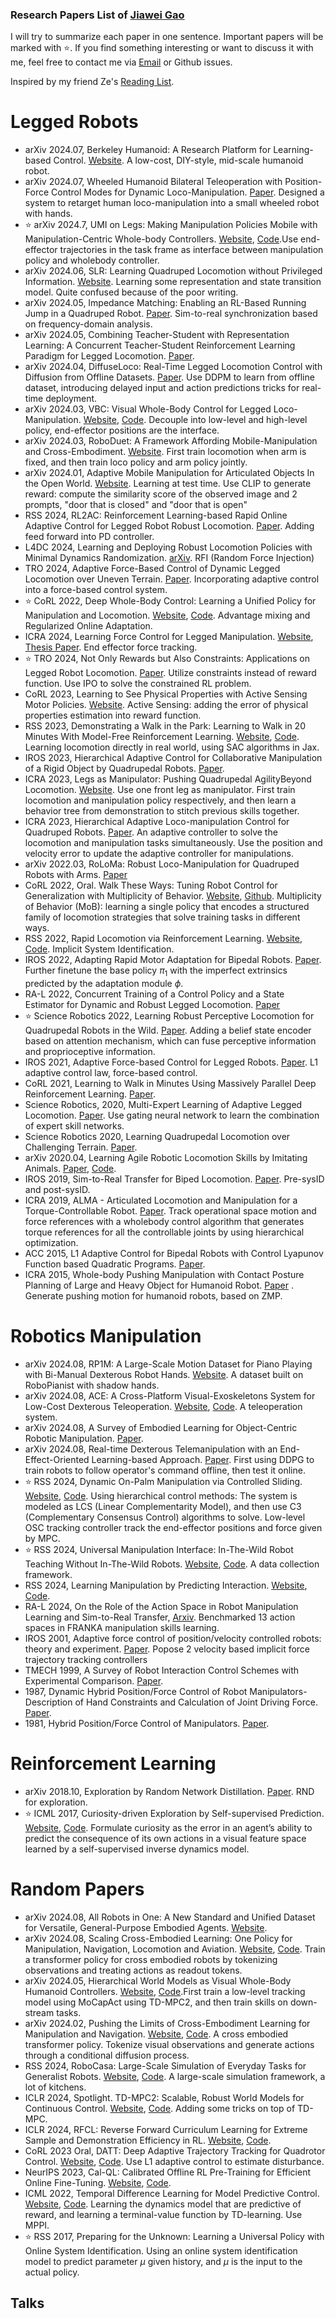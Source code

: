 ### Research Papers List of [Jiawei Gao](https://winston-gu.github.io/)

I will try to summarize each paper in one sentence. Important papers will be marked with :star:. If you find something interesting or want to discuss it with me, feel free to contact me via [Email](mailto:winstongu20@gmail.com) or Github issues.

Inspired by my friend Ze's [Reading List](https://github.com/YanjieZe/Paper-List).

# Legged Robots

- arXiv 2024.07, Berkeley Humanoid: A Research Platform for Learning-based Control. [Website](https://berkeley-humanoid.com/). A low-cost, DIY-style, mid-scale humanoid robot.
- arXiv 2024.07, Wheeled Humanoid Bilateral Teleoperation with Position-Force Control Modes for Dynamic Loco-Manipulation. [Paper](https://arxiv.org/abs/2407.12189). Designed a system to retarget human loco-manipulation into a small wheeled robot with hands.
- :star: arXiv 2024.7, UMI on Legs: Making Manipulation Policies Mobile with Manipulation-Centric Whole-body Controllers. [Website](https://umi-on-legs.github.io/), [Code](https://umi-on-legs.github.io/).Use end-effector trajectories in the task frame as interface between manipulation policy and wholebody controller.
- arXiv 2024.06, SLR: Learning Quadruped Locomotion without Privileged Information. [Website](https://11chens.github.io/SLR/). Learning some representation and state transition model. Quite confused because of the poor writing.
- arXiv 2024.05, Impedance Matching: Enabling an RL-Based Running Jump in a Quadruped Robot. [Paper](https://arxiv.org/abs/2404.15096v1). Sim-to-real synchronization based on frequency-domain analysis.
- arXiv 2024.05, Combining Teacher-Student with Representation Learning: A Concurrent Teacher-Student Reinforcement Learning Paradigm for Legged Locomotion. [Paper](https://arxiv.org/abs/2405.10830).
- arXiv 2024.04, DiffuseLoco: Real-Time Legged Locomotion Control with Diffusion from Offline Datasets. [Paper](https://arxiv.org/abs/2404.19264). Use DDPM to learn from offline dataset, introducing delayed input and action predictions tricks for real-time deployment.
- arXiv 2024.03, VBC: Visual Whole-Body Control for Legged Loco-Manipulation. [Website](https://wholebody-b1.github.io/), [Code](https://github.com/Ericonaldo/visual_wholebody). Decouple into low-level and high-level policy, end-effector positions are the interface.
- arXiv 2024.03, RoboDuet: A Framework Affording Mobile-Manipulation and Cross-Embodiment. [Website](https://locomanip-duet.github.io/). First train locomotion when arm is fixed, and then train loco policy and arm policy jointly.
- arXiv 2024.01, Adaptive Mobile Manipulation for Articulated Objects In the Open World. [Website](https://open-world-mobilemanip.github.io/). Learning at test time. Use CLIP to generate reward: compute the similarity score of the observed image and 2 prompts, "door that is closed" and "door that is open"
- RSS 2024, RL2AC: Reinforcement Learning-based Rapid Online Adaptive Control for Legged Robot Robust Locomotion. [Paper](https://enriquecoronadozu.github.io/rssproceedings2024/rss20/p060.pdf). Adding feed forward into PD controller.
- L4DC 2024, Learning and Deploying Robust Locomotion Policies with Minimal Dynamics Randomization. [arXiv](https://arxiv.org/abs/2209.12878). RFI (Random Force Injection)
- TRO 2024, Adaptive Force-Based Control of Dynamic Legged Locomotion over Uneven Terrain. [Paper](https://arxiv.org/abs/2307.04030). Incorporating adaptive control into a force-based control system.
- :star: CoRL 2022, Deep Whole-Body Control: Learning a Unified Policy for Manipulation and Locomotion. [Website](https://manipulation-locomotion.github.io/), [Code](https://github.com/MarkFzp/Deep-Whole-Body-Control). Advantage mixing and Regularized Online Adaptation.
- ICRA 2024, Learning Force Control for Legged Manipulation. [Website](https://tif-twirl-13.github.io/learning-compliance), [Thesis Paper](https://tif-twirl-13.github.io/learning-compliance/learning_compliance_thesis.pdf). End effector force tracking.
- :star: TRO 2024, Not Only Rewards but Also Constraints: Applications on Legged Robot Locomotion. [Paper](https://ieeexplore.ieee.org/abstract/document/10530429). Utilize constraints instead of reward function. Use IPO to solve the constrained RL problem.
- CoRL 2023, Learning to See Physical Properties with Active Sensing Motor Policies. [Website](https://gmargo11.github.io/active-sensing-loco/). Active Sensing: adding the error of physical properties estimation into reward function.
- RSS 2023, Demonstrating a Walk in the Park: Learning to Walk in 20 Minutes With Model-Free Reinforcement Learning. [Website](https://sites.google.com/berkeley.edu/walk-in-the-park), [Code](https://github.com/ikostrikov/walk_in_the_park). Learning locomotion directly in real world, using SAC algorithms in Jax.
- IROS 2023, Hierarchical Adaptive Control for Collaborative Manipulation of a Rigid Object by Quadrupedal Robots. [Paper](https://arxiv.org/abs/2303.06741).
- ICRA 2023, Legs as Manipulator: Pushing Quadrupedal AgilityBeyond Locomotion. [Website](https://robot-skills.github.io/). Use one front leg as manipulator. First train locomotion and manipulation policy respectively, and then learn a behavior tree from demonstration to stitch previous skills together.
- ICRA 2023, Hierarchical Adaptive Loco-manipulation Control for Quadruped Robots. [Paper](https://arxiv.org/abs/2209.13145). An adaptive controller to solve the locomotion and manipulation tasks simultaneously. Use the position and velocity error to update the adaptive controller for manipulations.
- arXiv 2022.03, RoLoMa: Robust Loco-Manipulation for Quadruped Robots with Arms. [Paper](https://arxiv.org/abs/2203.01446)
- CoRL 2022, Oral. Walk These Ways: Tuning Robot Control for Generalization with Multiplicity of Behavior. [Website](https://sites.google.com/view/gait-conditioned-rl/), [Github](https://github.com/Improbable-AI/walk-these-ways). Multiplicity of Behavior (MoB): learning a single policy that encodes a structured family of locomotion strategies that solve training tasks in different ways.
- RSS 2022, Rapid Locomotion via Reinforcement Learning. [Website](https://agility.csail.mit.edu/), [Code](https://github.com/Improbable-AI/rapid-locomotion-rl). Implicit System Identification.
- IROS 2022, Adapting Rapid Motor Adaptation for Bipedal Robots. [Paper](https://arxiv.org/abs/2205.15299). Further finetune the base policy $\pi_1$ with the imperfect extrinsics predicted by the adaptation module $\phi$.
- RA-L 2022, Concurrent Training of a Control Policy and a State Estimator for Dynamic and Robust Legged Locomotion. [Paper](https://arxiv.org/abs/2202.05481)
- :star: Science Robotics 2022, Learning Robust Perceptive Locomotion for Quadrupedal Robots in the Wild. [Paper](https://www.science.org/doi/10.1126/scirobotics.abk2822). Adding a belief state encoder based on attention mechanism, which can fuse perceptive information and proprioceptive information.
- IROS 2021, Adaptive Force-based Control for Legged Robots. [Paper](https://arxiv.org/abs/2011.06236). L1 adaptive control law, force-based control.
- CoRL 2021, Learning to Walk in Minutes Using Massively Parallel Deep Reinforcement Learning. [Paper](https://arxiv.org/abs/2109.11978).
- Science Robotics, 2020, Multi-Expert Learning of Adaptive Legged Locomotion. [Paper](https://www.science.org/doi/10.1126/scirobotics.abb2174). Use gating neural network to learn the combination of expert skill networks.
- Science Robotics 2020, Learning Quadrupedal Locomotion over Challenging Terrain. [Paper](https://arxiv.org/abs/2010.11251).
- arXiv 2020.04, Learning Agile Robotic Locomotion Skills by Imitating Animals. [Paper](https://arxiv.org/abs/2004.00784), [Code](https://github.com/erwincoumans/motion_imitation).
- IROS 2019, Sim-to-Real Transfer for Biped Locomotion. [Paper](https://arxiv.org/abs/1903.01390). Pre-sysID and post-sysID.
- ICRA 2019, ALMA - Articulated Locomotion and Manipulation for a Torque-Controllable Robot. [Paper](https://ieeexplore.ieee.org/stamp/stamp.jsp?tp=&arnumber=8794273). Track operational space motion and force references with a wholebody control algorithm that generates torque references for all the controllable joints by using hierarchical optimization.
- ACC 2015, L1 Adaptive Control for Bipedal Robots with Control Lyapunov Function based Quadratic Programs. [Paper](https://ieeexplore.ieee.org/document/7170842).
- ICRA 2015, Whole-body Pushing Manipulation with Contact Posture Planning of Large and Heavy Object for Humanoid Robot. [Paper](https://ieeexplore.ieee.org/abstract/document/7139995) . Generate pushing motion for humanoid robots, based on ZMP.


# Robotics Manipulation

- arXiv 2024.08, RP1M: A Large-Scale Motion Dataset for Piano Playing with Bi-Manual Dexterous Robot Hands. [Website](https://rp1m.github.io/). A dataset built on RoboPianist with shadow hands.
- arXiv 2024.08, ACE: A Cross-Platform Visual-Exoskeletons System for Low-Cost Dexterous Teleoperation. [Website](https://ace-teleop.github.io/), [Code](https://github.com/ACETeleop/ACETeleop). A teleoperation system.
- arXiv 2024.08, A Survey of Embodied Learning for Object-Centric Robotic Manipulation. [Paper](https://arxiv.org/abs/2408.11537).
- arXiv 2024.08, Real-time Dexterous Telemanipulation with an End-Effect-Oriented Learning-based Approach. [Paper](https://arxiv.org/abs/2408.00853). First using DDPG to train robots to follow operator's command offline, then test it online.
- :star: RSS 2024, Dynamic On-Palm Manipulation via Controlled Sliding. [Website](https://dynamic-controlled-sliding.github.io/), [Code](https://github.com/DAIRLab/dairlib/tree/plate_balancing/examples/franka). Using hierarchical control methods: The system is modeled as LCS (Linear Complementarity Model), and then use C3 (Complementary Consensus Control) algorithms to solve. Low-level OSC tracking controller track the end-effector positions and force given by MPC.
- :star: RSS 2024, Universal Manipulation Interface: In-The-Wild Robot Teaching Without In-The-Wild Robots. [Website](https://umi-gripper.github.io/), [Code](https://github.com/real-stanford/universal_manipulation_interface). A data collection framework.
- RSS 2024, Learning Manipulation by Predicting Interaction. [Website](https://opendrivelab.github.io/mpi.github.io/), [Code](https://github.com/OpenDriveLab/MPI).
- RA-L 2024, On the Role of the Action Space in Robot Manipulation Learning and Sim-to-Real Transfer, [Arxiv](https://arxiv.org/abs/2312.03673). Benchmarked 13 action spaces in FRANKA manipulation skills learning.
- IROS 2001, Adaptive force control of position/velocity controlled robots: theory and experiment. [Paper](https://ieeexplore.ieee.org/document/976374). Popose 2 velocity based implicit force trajectory tracking controllers
- TMECH 1999, A Survey of Robot Interaction Control Schemes with Experimental Comparison. [Paper](https://ieeexplore.ieee.org/abstract/document/789685).
- 1987, Dynamic Hybrid Position/Force Control of Robot Manipulators-Description of Hand Constraints and Calculation of Joint Driving Force. [Paper](https://ieeexplore.ieee.org/abstract/document/1087120).
- 1981, Hybrid Position/Force Control of Manipulators. [Paper](https://asmedigitalcollection.asme.org/dynamicsystems/article/103/2/126/400298/Hybrid-Position-Force-Control-of-Manipulators).


# Reinforcement Learning

- arXiv 2018.10, Exploration by Random Network Distillation. [Paper](https://arxiv.org/abs/1810.12894). RND for exploration.
- :star: ICML 2017, Curiosity-driven Exploration by Self-supervised Prediction. [Website](https://pathak22.github.io/noreward-rl/), [Code](https://github.com/pathak22/noreward-rl). Formulate curiosity as the error in an agent’s ability to predict the consequence of its own actions in a visual feature space learned by a self-supervised inverse dynamics model.

# Random Papers

- arXiv 2024.08, All Robots in One: A New Standard and Unified Dataset for Versatile, General-Purpose Embodied Agents. [Website](https://imaei.github.io/project_pages/ario/).
- arXiv 2024.08, Scaling Cross-Embodied Learning: One Policy for Manipulation, Navigation, Locomotion and Aviation. [Website](https://crossformer-model.github.io/), [Code](https://github.com/rail-berkeley/crossformer). Train a transformer policy for cross embodied robots by tokenizing observations and treating actions as readout tokens.
- arXiv 2024.05, Hierarchical World Models as Visual Whole-Body Humanoid Controllers. [Website](https://www.nicklashansen.com/rlpuppeteer/), [Code](https://github.com/nicklashansen/puppeteer).First train a low-level tracking model using MoCapAct using TD-MPC2, and then train skills on down-stream tasks.
- arXiv 2024.02, Pushing the Limits of Cross-Embodiment Learning for Manipulation and Navigation. [Website](https://extreme-cross-embodiment.github.io/), [Code](https://github.com/JonathanYang0127/omnimimic/tree/release). A cross embodied transformer policy. Tokenize visual observations and generate actions through a conditional diffusion process.
- RSS 2024, RoboCasa: Large-Scale Simulation of Everyday Tasks for Generalist Robots. [Website](https://robocasa.ai/), [Code](https://github.com/robocasa/robocasa). A large-scale simulation framework, a lot of kitchens.
- ICLR 2024, Spotlight. TD-MPC2: Scalable, Robust World Models for Continuous Control. [Website](https://www.tdmpc2.com/), [Code](https://github.com/nicklashansen/tdmpc2). Adding some tricks on top of TD-MPC.
- ICLR 2024, RFCL: Reverse Forward Curriculum Learning for Extreme Sample and Demonstration Efficiency in RL. [Website](https://reverseforward-cl.github.io/), [Code](https://github.com/stonet2000/rfcl).
- CoRL 2023 Oral, DATT: Deep Adaptive Trajectory Tracking for Quadrotor Control. [Website](https://sites.google.com/view/deep-adaptive-traj-tracking), [Code](https://github.com/KevinHuang8/DATT). Use L1 adaptive control to estimate disturbance.
- NeurIPS 2023, Cal-QL: Calibrated Offline RL Pre-Training for Efficient Online Fine-Tuning. [Website](https://nakamotoo.github.io/Cal-QL/), [Code](https://github.com/nakamotoo/Cal-QL).
- ICML 2022, Temporal Difference Learning for Model Predictive Control. [Website](https://www.nicklashansen.com/td-mpc/), [Code](https://github.com/nicklashansen/tdmpc). Learning the dynamics model that are predictive of reward, and learning a terminal-value function by TD-learning. Use MPPI.
- :star: RSS 2017, Preparing for the Unknown: Learning a Universal Policy with Online System Identification. Using an online system identification model to predict parameter $\mu$ given history, and $\mu$ is the input to the actual policy.


## Talks

